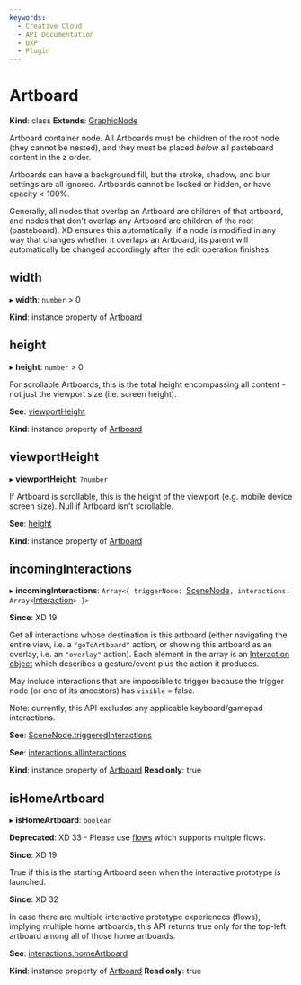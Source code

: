 ```yaml
---
keywords:
  - Creative Cloud
  - API Documentation
  - UXP
  - Plugin
---
```


# Artboard

**Kind**: class
**Extends**: [GraphicNode](/develop/reference/GraphicNode)

Artboard container node. All Artboards must be children of the root node (they cannot be nested), and they must be placed _below_ all
pasteboard content in the z order.

Artboards can have a background fill, but the stroke, shadow, and blur settings are all ignored. Artboards cannot be locked or hidden,
or have opacity < 100%.

Generally, all nodes that overlap an Artboard are children of that artboard, and nodes that don't overlap any Artboard are children
of the root (pasteboard). XD ensures this automatically: if a node is modified in any way that changes whether it overlaps an
Artboard, its parent will automatically be changed accordingly after the edit operation finishes.

## width

▸ **width**: `number` > 0

**Kind**: instance property of [Artboard](#Artboard)

## height

▸ **height**: `number` > 0

For scrollable Artboards, this is the total height encompassing all content - not just the viewport size (i.e. screen height).

**See**: [viewportHeight](#viewportheight)

**Kind**: instance property of [Artboard](#Artboard)

## viewportHeight

▸ **viewportHeight**: `?number`

If Artboard is scrollable, this is the height of the viewport (e.g. mobile device screen size). Null if Artboard isn't scrollable.

**See**: [height](#height)

**Kind**: instance property of [Artboard](#Artboard)

## incomingInteractions

▸ **incomingInteractions**: `Array<{ triggerNode: `[SceneNode](/develop/reference/SceneNode)`, interactions: Array<`[Interaction](/develop/reference/interactions/#typedef-interaction)`> }>`

**Since**: XD 19

Get all interactions whose destination is this artboard (either navigating the entire view, i.e. a `"goToArtboard"` action, or
showing this artboard as an overlay, i.e. an `"overlay"` action). Each element in the array is an [Interaction object](/develop/reference/interactions/#typedef-interaction)
which describes a gesture/event plus the action it produces.

May include interactions that are impossible to trigger because the trigger node (or one of its ancestors) has `visible` = false.

Note: currently, this API excludes any applicable keyboard/gamepad interactions.

**See**: [SceneNode.triggeredInteractions](/develop/reference/SceneNode/#triggeredinteractions)

**See**: [interactions.allInteractions](/develop/reference/interactions/#allinteractions)

**Kind**: instance property of [Artboard](#Artboard)
**Read only**: true

## isHomeArtboard

▸ **isHomeArtboard**: `boolean`

**Deprecated**: XD 33 - Please use [flows](/develop/reference/interactions/#flows) which supports multple flows.

**Since**: XD 19

True if this is the starting Artboard seen when the interactive prototype is launched.

**Since**: XD 32

In case there are multiple interactive prototype experiences (flows), implying multiple home artboards, this API returns true only for the top-left artboard among all of those home artboards.

**See**: [interactions.homeArtboard](/develop/reference/interactions/#homeartboard)

**Kind**: instance property of [Artboard](#Artboard)
**Read only**: true
